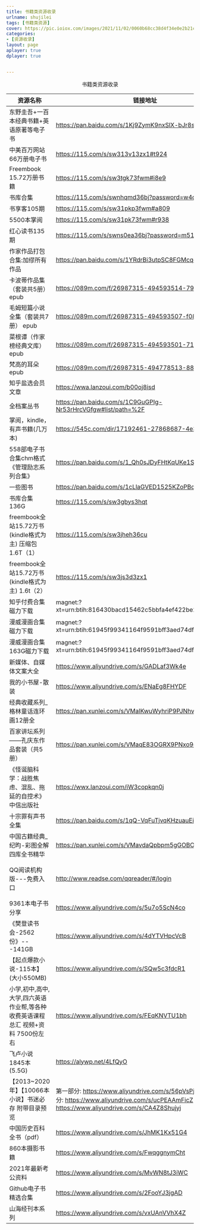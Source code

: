 ```yaml
---
title: 书籍类资源收录
urlname: shujilei
tags: [书籍类资源]
cover: https://pic.ioiox.com/images/2021/11/02/0060b68cc38d4f34e0e2b21c1d96aacd.jpg
categories:
- [资源收录]
layout: page
aplayer: true
dplayer: true


---
```




<center>书籍类资源收录</center>

| 资源名称                                                     | 链接地址                                                     | 提取码 | 备注信息                                                     |
| ------------------------------------------------------------ | ------------------------------------------------------------ | ------ | ------------------------------------------------------------ |
| 东野圭吾+一百本经典书籍+英语原著等电子书                     | https://pan.baidu.com/s/1Kj9ZymK9nxSlX-bJr8stOA              | 4voy   | 已失效                                                       |
| 中美百万网站66万册电子书                                     | https://115.com/s/sw313v13zx1#t924                           | t924   |                                                              |
| Freembook 15.72万册书籍                                      | https://115.com/s/sw3tgk73fwm#i8e9                           | i8e9   | [https://115.com/s/sw31pko3fwm#h091  访问码：h091](https://115.com/s/sw31pko3fwm#h091)解压密码：sz520 |
| 书库合集                                                     | https://115.com/s/swnhqmd36bj?password=w4d5                  | w4d5   |                                                              |
| 书享客105期                                                  | https://115.com/s/sw31pkp3fwm#a809                           | a809   |                                                              |
| 5500本掌阅                                                   | https://115.com/s/sw31pk73fwm#r938                           | r938   |                                                              |
| 红心读书135期                                                | https://115.com/s/swns0ea36bj?password=m519                  | m519   |                                                              |
| 作家作品打包合集:加缪所有作品                                | https://pan.baidu.com/s/1YRdrBi3utpSC8FGMcqdDLQ              | fvp2   | 已取消                                                       |
| 卡波蒂作品集（套装共5册） epub                               | https://089m.com/f/26987315-494593514-7917fb                 | 198886 |                                                              |
| 毛姆短篇小说全集（套装共7册） epub                           | https://089m.com/f/26987315-494593507-f089e1                 | 198886 |                                                              |
| 菜根谭（作家榜经典文库） epub                                | https://089m.com/f/26987315-494593501-719782                 | 198886 |                                                              |
| 梵高的耳朵 epub                                              | https://089m.com/f/26987315-494778513-88038a                 | 198886 |                                                              |
| 知乎盐选会员文章                                             | [https://wwa.lanzoui.com/b00oj8isd	](https://wwa.lanzoui.com/b00oj8isd) | 19v5   |                                                              |
| 全档案丛书                                                   | https://pan.baidu.com/s/1C9GuGPIg-Nr53rHrcVGfgw#list/path=%2F | fv1j   |                                                              |
| 掌阅，kindle，有声书籍(几万本)                               | https://545c.com/dir/17192461-27868687-4e3441                | 无     |                                                              |
| 558部电子书合集chm格式 《管理励志系列合集》                  | https://pan.baidu.com/s/1_Qh0sJDyFHtKqUKe1S101w              | 52pj   |                                                              |
| 一些图书                                                     | [https://pan.baidu.com/s/1cLlaGVED1525KZoPBds34Q ](https://pan.baidu.com/s/1cLlaGVED1525KZoPBds34Q) | 48hw   |                                                              |
| 书库合集 136G                                                | https://115.com/s/sw3gbys3hqt                                | yf41   |                                                              |
| freembook全站15.72万书(kindle格式为主) 压缩包 1.6T（1）      | https://115.com/s/sw3jheh36cu                                | edb4   |                                                              |
| freembook全站15.72万书(kindle格式为主) 1.6t（2）             | https://115.com/s/sw3js3d3zx1                                | p9e0   |                                                              |
| 知乎付费合集 磁力下载                                        | magnet:?xt=urn:btih:816430bacd15462c5bbfa4ef422be2c2b46be945 | 无     |                                                              |
| 漫威漫画合集 磁力下载                                        | magnet:?xt=urn:btih:61945f99341164f9591bff3aed74df2b12dd2f0f | 无     |                                                              |
| 漫威漫画合集 163G磁力下载                                    | magnet:?xt=urn:btih:61945f99341164f9591bff3aed74df2b12dd2f0f | 无     |                                                              |
| 新媒体、自媒体文案大全                                       | https://www.aliyundrive.com/s/GADLaf3Wk4e                    | 无     | 阿里云盘资源                                                 |
| 我的小书屋-散装                                              | https://www.aliyundrive.com/s/ENaEg8FHYDF                    |        | 可能是因为我没实名-保存不了多久!!!                           |
| 经典收藏系列_格林童话连环画12册全                            | https://pan.xunlei.com/s/VMalKwuWyhriP9PJNhveTDvHA1          | 9p9x   |                                                              |
| 百家讲坛系列——孔庆东作品套装（共5册）                        | https://pan.xunlei.com/s/VMaqE83OGRX9PNxo9oylfkTcA1          | d3u9   |                                                              |
| 《怪诞脑科学：战胜焦虑、混乱、拖延的自控术》 中信出版社      | https://wwx.lanzoui.com/iW3copkqn0j                          | 4jj0   |                                                              |
| 十宗罪有声书全集                                             | https://pan.baidu.com/s/1qQ-VqFuTjvqKHzuauEiUJg              | q5cg   |                                                              |
| 中国古籍经典_纪昀-彩图全解四库全书精华                       | https://pan.xunlei.com/s/VMavdaQpbpm5gGOBOXOoqP4LA1          | 88b9   |                                                              |
| QQ阅读机构版---免费入口                                      | http://www.readse.com/qqreader/#/login                       | 看备注 | 首次登录输入账户：sdykdx 密码：123456，机构选择首都医科大学  或者账号：tjcjdx 密码：123456 ，机构选择天津城建大学 |
| 9361本电子书分享                                             | https://www.aliyundrive.com/s/5u7o5ScN4co                    | 63H1   |                                                              |
| 《樊登读书会-2562份》---141GB                                | https://www.aliyundrive.com/s/4dYTVHpcVcB                    |        |                                                              |
| 【起点爆款小说-115本】(大小550MB)                            | https://www.aliyundrive.com/s/SQw5c3fdcR1                    |        |                                                              |
| 小学,初中,高中,大学,四六英语 作业帮,等各种收费英语课程总汇 视频+资料 7500份左右 | https://www.aliyundrive.com/s/FEqKNVTU1bh                    |        |                                                              |
| 飞卢小说 1845本 (5.5G)                                       | https://alywp.net/4LfQyO                                     |        |                                                              |
| 【2013~2020年】【10066本小说】书迷必存 附带目录预览          | 第一部分: https://www.aliyundrive.com/s/56pVsPjegLX 第二部分: https://www.aliyundrive.com/s/ucPEAAmFicZ 第三部分: https://www.aliyundrive.com/s/CA4Z8Shujyj |        |                                                              |
| 中国历史百科全书（pdf）                                      | https://www.aliyundrive.com/s/JhMK1Kx51G4                    |        |                                                              |
| 860本摄影书籍                                                | https://www.aliyundrive.com/s/FwqggnymCht                    |        |                                                              |
| 2021年最新考公资料                                           | https://www.aliyundrive.com/s/MvWN8tJ3iWC                    |        |                                                              |
| Github电子书精选合集                                         | https://www.aliyundrive.com/s/2FooYJ3jgAD                    |        |                                                              |
| 山海经刊本系列                                               | https://www.aliyundrive.com/s/vxUAnVVhX4Z                    |        |                                                              |